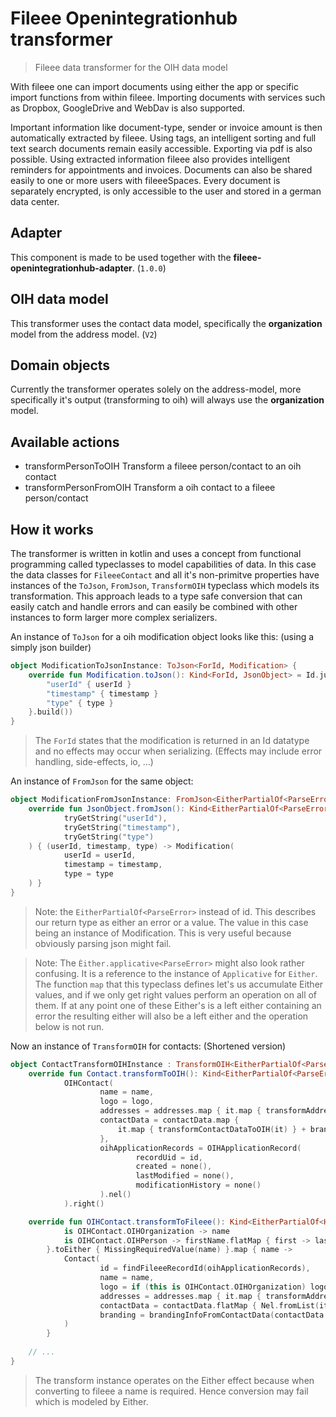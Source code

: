 # Fileee Openintegrationhub transformer

> Fileee data transformer for the OIH data model

With fileee one can import documents using either the app or specific import functions from within fileee.
Importing documents with services such as Dropbox, GoogleDrive and WebDav is also supported.

Important information like document-type, sender or invoice amount is then automatically extracted by fileee.
Using tags, an intelligent sorting and full text search documents remain easily accessible. Exporting via pdf is also possible.
Using extracted information fileee also provides intelligent reminders for appointments and invoices.
Documents can also be shared easily to one or more users with fileeeSpaces.
Every document is separately encrypted, is only accessible to the user and stored in a german data center.

## Adapter

This component is made to be used together with the **fileee-openintegrationhub-adapter**. (`1.0.0`)

## OIH data model

This transformer uses the contact data model, specifically the **organization** model from the address model. (`V2`)

## Domain objects

Currently the transformer operates solely on the address-model, more specifically it's output (transforming to oih) will always use the **organization** model.

## Available actions

- transformPersonToOIH Transform a fileee person/contact to an oih contact
- transformPersonFromOIH Transform a oih contact to a fileee person/contact

## How it works

The transformer is written in kotlin and uses a concept from functional programming called typeclasses to model capabilities of data.
In this case the data classes for `FileeeContact` and all it's non-primitve properties have instances of the `ToJson`, `FromJson`, `TransformOIH` typeclass which models its transformation.
This approach leads to a type safe conversion that can easily catch and handle errors and can easily be combined with other instances to form larger more complex serializers.

An instance of `ToJson` for a oih modification object looks like this: (using a simply json builder)
```kotlin
object ModificationToJsonInstance: ToJson<ForId, Modification> {
    override fun Modification.toJson(): Kind<ForId, JsonObject> = Id.just(JsonBuilder {
        "userId" { userId }
        "timestamp" { timestamp }
        "type" { type }
    }.build())
}
```
> The `ForId` states that the modification is returned in an Id datatype and no effects may occur when serializing. (Effects may include error handling, side-effects, io, ...)

An instance of `FromJson` for the same object:
```kotlin
object ModificationFromJsonInstance: FromJson<EitherPartialOf<ParseError>, Modification> {
    override fun JsonObject.fromJson(): Kind<EitherPartialOf<ParseError>, Modification> = Either.applicative<ParseError>().map(
            tryGetString("userId"),
            tryGetString("timestamp"),
            tryGetString("type")
    ) { (userId, timestamp, type) -> Modification(
            userId = userId,
            timestamp = timestamp,
            type = type
    ) }
}
```
> Note: the `EitherPartialOf<ParseError>` instead of id. This describes our return type as either an error or a value.
The value in this case being an instance of Modification. This is very useful because obviously parsing json might fail.

> Note: The `Èither.applicative<ParseError>` might also look rather confusing. It is a reference to the instance of `Applicative` for `Either`.
The function `map` that this typeclass defines let's us accumulate Either values, and if we only get right values perform an operation on all of them.
If at any point one of these Either's is a left either containing an error the resulting either will also be a left either and the operation below is not run.

Now an instance of `TransformOIH` for contacts: (Shortened version)
```kotlin
object ContactTransformOIHInstance : TransformOIH<EitherPartialOf<ParseError>, Contact, OIHContact> {
    override fun Contact.transformToOIH(): Kind<EitherPartialOf<ParseError>, OIHContact> =
            OIHContact(
                    name = name,
                    logo = logo,
                    addresses = addresses.map { it.map { transformAddressToOIH(it) } },
                    contactData = contactData.map {
                        it.map { transformContactDataToOIH(it) } + branding.fold({ emptyList<OIHContactData>() }, { contactDataFromBrandingInfo(it) })
                    },
                    oihApplicationRecords = OIHApplicationRecord(
                            recordUid = id,
                            created = none(),
                            lastModified = none(),
                            modificationHistory = none()
                    ).nel()
            ).right()

    override fun OIHContact.transformToFileee(): Kind<EitherPartialOf<HandlerException>, Contact> = when (this) {
            is OIHContact.OIHOrganization -> name
            is OIHContact.OIHPerson -> firstName.flatMap { first -> lastName.map { "$first $it" } }.orElse { lastName }
        }.toEither { MissingRequiredValue(name) }.map { name ->
            Contact(
                    id = findFileeeRecordId(oihApplicationRecords),
                    name = name,
                    logo = if (this is OIHContact.OIHOrganization) logo else none(),
                    addresses = addresses.map { it.map { transformAddressToFileee(it) } },
                    contactData = contactData.flatMap { Nel.fromList(it.all.filter { isBrandingInfo(it).not() }.map { transformContactDataToFileee(it) }) },
                    branding = brandingInfoFromContactData(contactData.fold({ emptyList<OIHContactData>() }, { it.all }))
            )
        }
    
    // ...
}
```
> The transform instance operates on the Either effect because when converting to fileee a name is required. Hence conversion may fail which is modeled by Either.